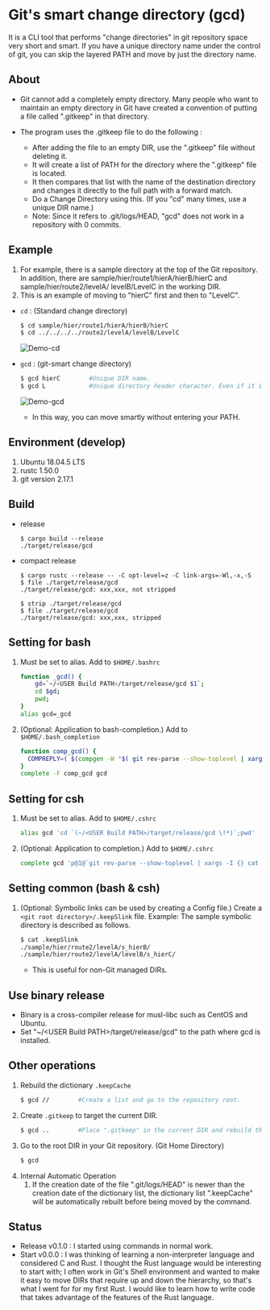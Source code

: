 # Git's smart change directory (gcd)

It is a CLI tool that performs "change directories" in git repository space very short and smart.
If you have a unique directory name under the control of git, you can skip the layered PATH and move by just the directory name.

## About
- Git cannot add a completely empty directory. Many people who want to maintain an empty directory in Git have created a convention of putting a file called ".gitkeep" in that directory.

- The program uses the .gitkeep file to do the following :  
  - After adding the file to an empty DIR, use the ".gitkeep" file without deleting it.
  - It will create a list of PATH for the directory where the ".gitkeep" file is located.
  - It then compares that list with the name of the destination directory and changes it directly to the full path with a forward match.
  - Do a Change Directory using this. (If you "cd" many times, use a unique DIR name.)
  - Note: Since it refers to .git/logs/HEAD, "gcd" does not work in a repository with 0 commits.

## Example 
1. For example, there is a sample directory at the top of the Git repository. In addition, there are sample/hier/route1/hierA/hierB/hierC and sample/hier/route2/levelA/ levelB/LevelC in the working DIR.
1. This is an example of moving to "hierC" first and then to "LevelC".
- `cd` : (Standard change directory)
    ```bash
    $ cd sample/hier/route1/hierA/hierB/hierC    
    $ cd ../../../../route2/levelA/levelB/LevelC  
    ```  
    ![Demo-cd](sample/doc/cd.gif)  

- `gcd` : (git-smart change directory)
    ```bash
    $ gcd hierC        #Unique DIR name.
    $ gcd L            #Unique directory header character. Even if it is not LevelC, judged by L.
    ```
    ![Demo-gcd](sample/doc/gcd.gif)  
    - In this way, you can move smartly without entering your PATH.  

## Environment (develop)
1. Ubuntu 18.04.5 LTS
1. rustc 1.50.0 
1. git version 2.17.1


## Build 
- release 
    ```
    $ cargo build --release
    ./target/release/gcd
    ```
- compact release
    ```
    $ cargo rustc --release -- -C opt-level=z -C link-args=-Wl,-x,-S
    $ file ./target/release/gcd
    ./target/release/gcd: xxx,xxx, not stripped
    
    $ strip ./target/release/gcd
    $ file ./target/release/gcd
    ./target/release/gcd: xxx,xxx, stripped
    ```

## Setting for bash
1. Must be set to alias. Add to `$HOME/.bashrc`
    ```bash
    function _gcd() {
        gd=`~/<USER Build PATH>/target/release/gcd $1`;
        cd $gd;
        pwd;
    }
    alias gcd=_gcd
    ```
1. (Optional: Application to bash-completion.) Add to `$HOME/.bash_completion` 
    ```bash
    function comp_gcd() {
      COMPREPLY=( $(compgen -W "$( git rev-parse --show-toplevel | xargs -I {} cat "{}/.keepCache" | awk -F/ \{print\ \$\(NF-1\)\} | tr "\n" " ")" ${COMP_WORDS[COMP_CWORD]}  ) ) 
    }
    complete -F comp_gcd gcd
    ```


## Setting for csh  
1. Must be set to alias. Add to `$HOME/.cshrc`
    ```bash
    alias gcd 'cd `(~/<USER Build PATH>/target/release/gcd \!*)`;pwd'
    ```
1. (Optional: Application to completion.) Add to `$HOME/.cshrc` 
    ```bash
    complete gcd 'p@1@`git rev-parse --show-toplevel | xargs -I {} cat "{}/.keepCache" | awk -F/ \{print\ \$\(NF-1\)\} | tr "\n" " "`@'
    ```

## Setting common (bash & csh)
1. (Optional: Symbolic links can be used by creating a Config file.) Create a `<git root directory>/.keepSlink` file. 
    Example: The sample symbolic directory is described as follows.
    ```bash
    $ cat .keepSlink  
    ./sample/hier/route2/levelA/s_hierB/  
    ./sample/hier/route2/levelA/levelB/s_hierC/  
    ```
    - This is useful for non-Git managed DIRs.
    
## Use binary release  
- Binary is a cross-compiler release for musl-libc such as CentOS and Ubuntu.  
- Set "~/\<USER Build PATH\>/target/release/gcd" to the path where gcd is installed.  

## Other operations
1. Rebuild the dictionary `.keepCache` 
    ```bash
    $ gcd //        #Create a list and go to the repository root.
    ```
1. Create `.gitkeep` to target the current DIR.
    ```bash
    $ gcd ..        #Place ".gitkeep" in the current DIR and rebuild the dictionary.
    ```
1. Go to the root DIR in your Git repository. (Git Home Directory)
    ```bash
    $ gcd
    ```
1. Internal Automatic Operation
    1. If the creation date of the file ".git/logs/HEAD" is newer than the creation date of the dictionary list, the dictionary list ".keepCache" will be automatically rebuilt before being moved by the command.   

## Status
- Release v0.1.0 : I started using commands in normal work.
- Start v0.0.0 : I was thinking of learning a non-interpreter language and considered C and Rust. I thought the Rust language would be interesting to start with; I often work in Git's Shell environment and wanted to make it easy to move DIRs that require up and down the hierarchy, so that's what I went for for my first Rust. I would like to learn how to write code that takes advantage of the features of the Rust language.

